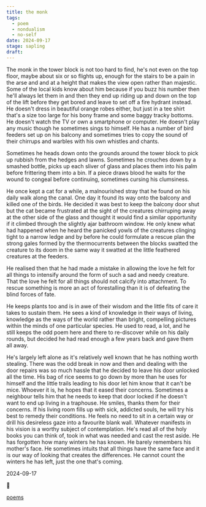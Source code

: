 ```yaml
---
title: the monk
tags:
  - poem
  - nondualism
  - no-self
date: 2024-09-17
stage: sapling
draft:
---
```



The monk in the tower block is not too hard to find, he's not even on the top floor, maybe about six or so flights up, enough for the stairs to be a pain in the arse and and at a height that makes the view open rather than majestic. Some of the local kids know about him because if you buzz his number then he'll always let them in and then they end up riding up and down on the top of the lift before they get bored and leave to set off a fire hydrant instead. He doesn't dress in beautiful orange robes either, but just in a tee shirt that's a size too large for his bony frame and some baggy tracky bottoms. He doesn't watch the TV or own a smartphone or computer. He doesn't play any music though he sometimes sings to himself. He has a number of bird feeders set up on his balcony and sometimes tries to copy the sound of their chirrups and warbles with his own whistles and chants. 

Sometimes he heads down onto the grounds around the tower block to pick up rubbish from the hedges and lawns. Sometimes he crouches down by a smashed bottle, picks up each sliver of glass and places them into his palm before frittering them into a bin. If a piece draws blood he waits for the wound to congeal before continuing, sometimes cursing his clumsiness. 

He once kept a cat for a while, a malnourished stray that he found on his daily walk along the canal. One day it found its way onto the balcony and killed one of the birds. He decided it was best to keep the balcony door shut but the cat became frustrated at the sight of the creatures chirruping away at the other side of the glass and thought it would find a similar opportunity if it climbed through the slightly ajar bathroom window. He only knew what had happened when he heard the panicked yowls of the creatures clinging tight to a narrow ledge and by before he could formulate a rescue plan the strong gales formed by the thermocurrents between the blocks swatted the creature to its doom in the same way it swatted at the little feathered creatures at the feeders. 

He realised then that he had made a mistake in allowing the love he felt for all things to intensify around the form of such a sad and needy creature. That the love he felt for all things should not calcify into attachment. To rescue something is more an act of forestalling than it is of defeating the blind forces of fate. 

He keeps plants too and is in awe of their wisdom and the little fits of care it takes to sustain them. He sees a kind of knowledge in their ways of living, knowledge as the ways of the world rather than bright, compelling pictures within the minds of one particular species. He used to read, a lot, and he still keeps the odd poem here and there to re-discover while on his daily rounds, but decided he had read enough a few years back and gave them all away. 

He's largely left alone as it's relatively well known that he has nothing worth stealing. There was the odd break in now and then and dealing with the door repairs was so much hassle that he decided to leave his door unlocked all the time. His bag of rice seems to go down by more than he uses for himself and the little trails leading to his door let him know that it can't be mice. Whoever it is, he hopes that it eased their concerns. Sometimes a neighbour tells him that he needs to keep that door locked if he doesn't want to end up living in a traphouse. He smiles, thanks them for their concerns. If his living room fills up with sick, addicted souls, he will try his best to remedy their conditions. He feels no need to sit in a certain way or drill his desireless gaze into a favourite blank wall. Whatever manifests in his vision is a worthy subject of contemplation. He's read all of the holy books you can think of, took in what was needed and cast the rest aside. He has forgotten how many winters he has known. He barely remembers his mother's face. He sometimes intuits that all things have the same face and it is our way of looking that creates the differences. He cannot count the winters he has left, just the one that's coming. 

2024-09-17

🌿

[poems](poems.md)
